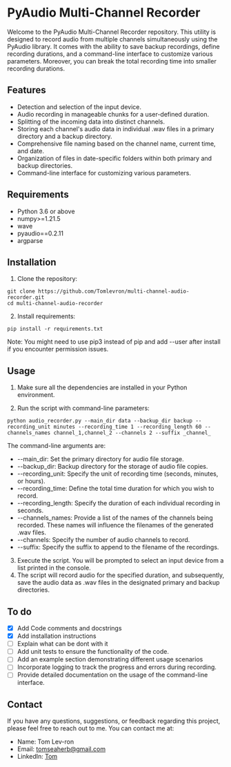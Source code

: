# PyAudio Multi-Channel Recorder

Welcome to the PyAudio Multi-Channel Recorder repository. This utility is designed to record audio from multiple channels simultaneously using the PyAudio library. It comes with the ability to save backup recordings, define recording durations, and a command-line interface to customize various parameters. Moreover, you can break the total recording time into smaller recording durations.

## Features

- Detection and selection of the input device.
- Audio recording in manageable chunks for a user-defined duration.
- Splitting of the incoming data into distinct channels.
- Storing each channel's audio data in individual .wav files in a primary directory and a backup directory.
- Comprehensive file naming based on the channel name, current time, and date.
- Organization of files in date-specific folders within both primary and backup directories.
- Command-line interface for customizing various parameters.

## Requirements

- Python 3.6 or above
- numpy>=1.21.5
- wave
- pyaudio==0.2.11
- argparse

## Installation
1. Clone the repository:
```
git clone https://github.com/Tomlevron/multi-channel-audio-recorder.git
cd multi-channel-audio-recorder
```
2. Install requirements:
```
pip install -r requirements.txt
```
Note: You might need to use pip3 instead of pip and add --user after install if you encounter permission issues.
## Usage

1. Make sure all the dependencies are installed in your Python environment.

2. Run the script with command-line parameters:

```shell
python audio_recorder.py --main_dir data --backup_dir backup --recording_unit minutes --recording_time 1 --recording_length 60 --channels_names channel_1,channel_2 --channels 2 --suffix _channel_ 
```

The command-line arguments are:

- --main_dir: Set the primary directory for audio file storage.
- --backup_dir: Backup directory for the storage of audio file copies.
- --recording_unit: Specify the unit of recording time (seconds, minutes, or hours).
- --recording_time: Define the total time duration for which you wish to record.
- --recording_length: Specify the duration of each individual recording in seconds.
- --channels_names: Provide a list of the names of the channels being recorded. These names will influence the filenames of the generated .wav files.
- --channels: Specify the number of audio channels to record.
- --suffix: Specify the suffix to append to the filename of the recordings.

3. Execute the script. You will be prompted to select an input device from a list printed in the console.
4. The script will record audio for the specified duration, and subsequently, save the audio data as .wav files in the designated primary and backup directories.

## To do
- [x] Add Code comments and docstrings
- [x] Add installation instructions
- [ ] Explain what can be dont with it
- [ ] Add unit tests to ensure the functionality of the code.
- [ ] Add an example section demonstrating different usage scenarios
- [ ] Incorporate logging to track the progress and errors during recording.
- [ ] Provide detailed documentation on the usage of the command-line interface.
## Contact

If you have any questions, suggestions, or feedback regarding this project, please feel free to reach out to me. You can contact me at:

- Name: Tom Lev-ron
- Email: tomseaherb@gmail.com
- LinkedIn: [Tom](https://www.linkedin.com/in/tomlev-ron/)
